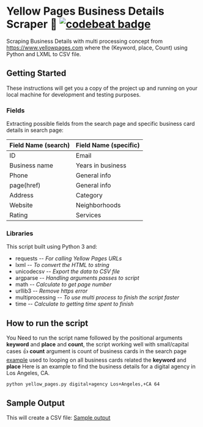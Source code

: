 # Yellow Pages Business Details Scraper :rocket: <a href="https://codebeat.co/projects/github-com-abdelrhman-m27-yellowpages-scraper-master"><img alt="codebeat badge" src="https://codebeat.co/badges/daedce0a-6e0c-4217-a17c-20c28ef1fb81" /></a>
Scraping Business Details with multi processing concept from https://www.yellowpages.com where the (Keyword, place, Count) using Python and LXML to CSV file.

## Getting Started
These instructions will get you a copy of the project up and running on your local machine for development and testing purposes.

### Fields
Extracting possible fields from the search page and specific business card details in search page:

| Field Name (search) | Field Name (specific) |
| ------------- | ------------- |
| ID | Email  |
| Business name | Years in business  |
| Phone | General info  |
| page(href) | General info  |
| Address | Category  |
| Website | Neighborhoods  |
| Rating | Services  |

### Libraries
This script built using Python 3 and:

- requests -- *For calling Yellow Pages URLs*
- lxml -- *To convert the HTML to string*
- unicodecsv -- *Export the data to CSV file*
- argparse -- *Handling arguments passes to script*
- math -- *Calculate to get page number*
- urllib3 -- *Remove https error*
- multiprocessing -- *To use multi process to finish the script faster*
- time -- *Calculate to getting time spent to finish*

## How to run the script
You Need to run the script name followed by the positional arguments **keyword** and **place** and **count**, the script working well with small/capital cases :+1:
**count** argument is count of business cards in the search page [example](https://www.screencast.com/t/0taqV55C8mB) used to looping on all business cards related the **keyword** and **place**
Here is an example to find the business details for a digital agency in Los Angeles, CA.

```
python yellow_pages.py digital+agency Los+Angeles,+CA 64
```

## Sample Output
This will create a CSV file:
[Sample output](https://raw.githubusercontent.com/abdelrhman-m27/yellowpages-scraper/master/digital+agency-Los+Angeles,+CA.csv)
